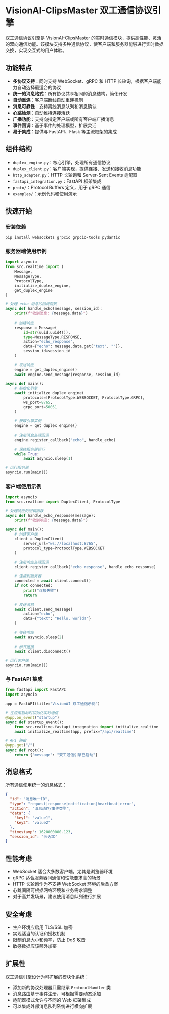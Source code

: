 # VisionAI-ClipsMaster 双工通信协议引擎

双工通信协议引擎是 VisionAI-ClipsMaster 的实时通信模块，提供高性能、灵活的双向通信功能。该模块支持多种通信协议，使客户端和服务器能够进行实时数据交换，实现交互式的用户体验。

## 功能特点

- **多协议支持**：同时支持 WebSocket、gRPC 和 HTTP 长轮询，根据客户端能力自动选择最适合的协议
- **统一的消息格式**：所有协议共享相同的消息结构，简化开发
- **自动重连**：客户端断线自动重连机制
- **消息可靠性**：支持离线消息队列和消息确认
- **心跳检测**：自动维持连接活跃
- **广播功能**：支持向指定客户端或所有客户端广播消息
- **事件回调**：基于事件的处理模型，扩展灵活
- **易于集成**：提供与 FastAPI、Flask 等主流框架的集成

## 组件结构

- `duplex_engine.py`：核心引擎，处理所有通信协议
- `duplex_client.py`：客户端实现，提供连接、发送和接收消息功能
- `http_adapter.py`：HTTP 长轮询和 Server-Sent Events 适配器
- `fastapi_integration.py`：FastAPI 框架集成
- `proto/`：Protocol Buffers 定义，用于 gRPC 通信
- `examples/`：示例代码和使用演示

## 快速开始

### 安装依赖

```bash
pip install websockets grpcio grpcio-tools pydantic
```

### 服务器端使用示例

```python
import asyncio
from src.realtime import (
    Message, 
    MessageType, 
    ProtocolType,
    initialize_duplex_engine,
    get_duplex_engine
)

# 处理 echo 消息的回调函数
async def handle_echo(message, session_id):
    print(f"收到消息: {message.data}")
    
    # 创建响应
    response = Message(
        id=str(uuid.uuid4()),
        type=MessageType.RESPONSE,
        action="echo_response",
        data={"echo": message.data.get("text", "")},
        session_id=session_id
    )
    
    # 发送响应
    engine = get_duplex_engine()
    await engine.send_message(response, session_id)

async def main():
    # 初始化引擎
    await initialize_duplex_engine(
        protocols=[ProtocolType.WEBSOCKET, ProtocolType.GRPC],
        ws_port=8765,
        grpc_port=50051
    )
    
    # 获取引擎实例
    engine = get_duplex_engine()
    
    # 注册消息处理回调
    engine.register_callback("echo", handle_echo)
    
    # 保持服务器运行
    while True:
        await asyncio.sleep(1)

# 运行服务器
asyncio.run(main())
```

### 客户端使用示例

```python
import asyncio
from src.realtime import DuplexClient, ProtocolType

# 处理响应的回调函数
async def handle_echo_response(message):
    print(f"收到响应: {message.data}")

async def main():
    # 创建客户端
    client = DuplexClient(
        server_url="ws://localhost:8765",
        protocol_type=ProtocolType.WEBSOCKET
    )
    
    # 注册响应处理回调
    client.register_callback("echo_response", handle_echo_response)
    
    # 连接到服务器
    connected = await client.connect()
    if not connected:
        print("连接失败")
        return
        
    # 发送消息
    await client.send_message(
        action="echo",
        data={"text": "Hello, world!"}
    )
    
    # 等待响应
    await asyncio.sleep(2)
    
    # 断开连接
    await client.disconnect()

# 运行客户端
asyncio.run(main())
```

### 与 FastAPI 集成

```python
from fastapi import FastAPI
import asyncio

app = FastAPI(title="VisionAI 双工通信示例")

# 在应用启动时初始化实时通信
@app.on_event("startup")
async def startup_event():
    from src.realtime.fastapi_integration import initialize_realtime
    await initialize_realtime(app, prefix="/api/realtime")

# API 路由
@app.get("/")
async def root():
    return {"message": "双工通信引擎已启动"}
```

## 消息格式

所有通信使用统一的消息格式：

```json
{
  "id": "消息唯一ID",
  "type": "request|response|notification|heartbeat|error",
  "action": "消息动作/事件类型",
  "data": {
    "key1": "value1",
    "key2": "value2"
  },
  "timestamp": 1620000000.123,
  "session_id": "会话ID"
}
```

## 性能考虑

- WebSocket 适合大多数客户端，尤其是浏览器环境
- gRPC 适合服务器间通信和性能要求高的场景
- HTTP 长轮询作为不支持 WebSocket 环境的后备方案
- 心跳间隔可根据网络环境和业务需求调整
- 对于高并发场景，建议使用消息队列进行扩展

## 安全考虑

- 生产环境应启用 TLS/SSL 加密
- 实现适当的认证和授权机制
- 限制消息大小和频率，防止 DoS 攻击
- 敏感数据应该额外加密

## 扩展性

双工通信引擎设计为可扩展的模块化系统：

- 添加新的协议处理器只需继承 `ProtocolHandler` 类
- 消息路由基于事件注册，可根据需要动态添加
- 适配器模式允许与不同的 Web 框架集成
- 可以集成外部消息队列系统进行横向扩展 
